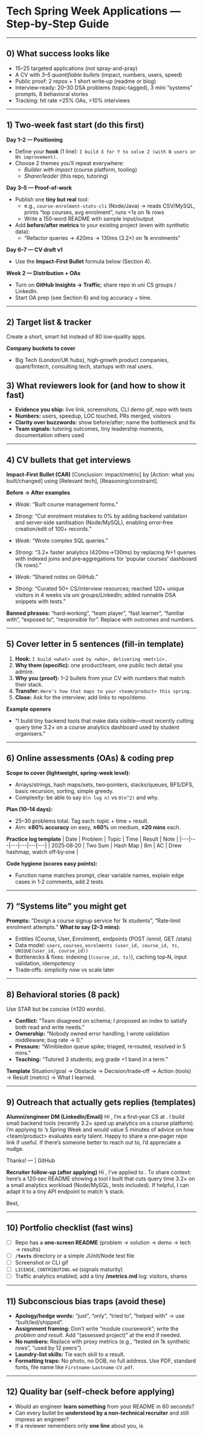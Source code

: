 
# Tech Spring Week Applications — Step‑by‑Step Guide

---

## 0) What success looks like
- 15–25 targeted applications (not spray-and-pray)
- A CV with *3–5 quantifiable bullets* (impact, numbers, users, speed)
- Public proof: 2 repos + 1 short write‑up (readme or blog)
- Interview‑ready: 20–30 DSA problems (topic‑tagged), 3 mini “systems” prompts, 8 behavioral stories
- Tracking: hit rate >25% OAs, >10% interviews

---

## 1) Two‑week fast start (do this first)
**Day 1–2 — Positioning**
- Define your **hook** (1 line): `I build X for Y to solve Z (with N users or N% improvement).`
- Choose 2 themes you’ll repeat everywhere:
  - *Builder with impact* (course platform, tooling)
  - *Sharer/leader* (this repo, tutoring)

**Day 3–5 — Proof‑of‑work**
- Publish one **tiny but real** tool:
  - e.g., `course-enrolment-stats-cli` (Node/Java) → reads CSV/MySQL, prints “top courses, avg enrolment”, runs <1s on 1k rows
  - Write a 150‑word README with sample input/output
- Add **before/after metrics** to your existing project (even with synthetic data):
  - “Refactor queries → 420ms → 130ms (3.2×) on 1k enrolments”

**Day 6–7 — CV draft v1**
- Use the **Impact‑First Bullet** formula below (Section 4).

**Week 2 — Distribution + OAs**
- Turn on **GitHub Insights → Traffic**; share repo in uni CS groups / LinkedIn.
- Start OA prep (see Section 6) and log accuracy + time.

---

## 2) Target list & tracker
Create a short, smart list instead of 80 low‑quality apps.

**Company buckets to cover**
- Big Tech (London/UK hubs), high‑growth product companies, quant/fintech, consulting tech, startups with real users.

## 3) What reviewers look for (and how to show it fast)
- **Evidence you ship:** live link, screenshots, CLI demo gif, repo with tests
- **Numbers:** users, speedup, LOC touched, PRs merged, visitors
- **Clarity over buzzwords:** show before/after; name the bottleneck and fix
- **Team signals:** tutoring outcomes, tiny leadership moments, documentation others used

---

## 4) CV bullets that get interviews
**Impact‑First Bullet (CAR)**
[Conclusion: impact/metric] by [Action: what you built/changed] using [Relevant tech], [Reasoning/constraint].

**Before → After examples**
- *Weak:* “Built course management forms.”
- *Strong:* “Cut enrolment mistakes to 0% by adding backend validation and server‑side sanitisation (Node/MySQL), enabling error‑free creation/edit of 100+ records.”

- *Weak:* “Wrote complex SQL queries.”
- *Strong:* “3.2× faster analytics (420ms→130ms) by replacing N+1 queries with indexed joins and pre‑aggregations for ‘popular courses’ dashboard (1k rows).”

- *Weak:* “Shared notes on GitHub.”
- *Strong:* “Curated 50+ CS/interview resources; reached 120+ unique visitors in 4 weeks via uni groups/LinkedIn; added runnable DSA snippets with tests.”

**Banned phrases:** “hard‑working”, “team player”, “fast learner”, “familiar with”, “exposed to”, “responsible for”. Replace with outcomes and numbers.

---

## 5) Cover letter in 5 sentences (fill‑in template)
1. **Hook:** `I build <what> used by <who>, delivering <metric>.`
2. **Why them (specific):** one product/team, one public tech detail you admire.
3. **Why you (proof):** 1–2 bullets from your CV with numbers that match their stack.
4. **Transfer:** `Here’s how that maps to your <team/product> this spring.`
5. **Close:** Ask for the interview; add links to repo/demo.

**Example openers**
- “I build tiny backend tools that make data visible—most recently cutting query time 3.2× on a course analytics dashboard used by student organisers.”

---

## 6) Online assessments (OAs) & coding prep
**Scope to cover (lightweight, spring‑week level):**
- Arrays/strings, hash maps/sets, two‑pointers, stacks/queues, BFS/DFS, basic recursion, sorting, simple greedy.
- Complexity: be able to say `O(n log n)` vs `O(n^2)` and why.

**Plan (10–14 days):**
- 25–30 problems total. Tag each: topic + time + result.
- Aim: **≥80% accuracy** on easy, **≥60%** on medium, **≤20 mins** each.

**Practice log template**
| Date | Problem | Topic | Time | Result | Note |
|---|---|---|---|---|---|
| 2025‑08‑20 | Two Sum | Hash Map | 8m | AC | Drew hashmap, watch off‑by‑one |

**Code hygiene (scores easy points):**
- Function name matches prompt, clear variable names, explain edge cases in 1‑2 comments, add 2 tests.

---

## 7) “Systems lite” you might get
**Prompts:** “Design a course signup service for 1k students”, “Rate‑limit enrolment attempts.”
**What to say (2–3 mins):**
- Entities (Course, User, Enrolment), endpoints (POST /enrol, GET /stats)
- Data model: `users`, `courses`, `enrolments (user_id, course_id, ts, UNIQUE(user_id, course_id))`
- Bottlenecks & fixes: indexing (`(course_id, ts)`), caching top‑N, input validation, idempotency
- Trade‑offs: simplicity now vs scale later

---

## 8) Behavioral stories (8 pack)
Use STAR but be concise (≤120 words).
- **Conflict:** “Team disagreed on schema; I proposed an index to satisfy both read and write needs.”
- **Ownership:** “Nobody owned error handling; I wrote validation middleware; bug rate → 0.”
- **Pressure:** “Wimbledon queue spike; triaged, re‑routed, resolved in 5 mins.”
- **Teaching:** “Tutored 3 students; avg grade +1 band in a term.”

**Template**
Situation/goal → Obstacle → Decision/trade‑off → Action (tools) → Result (metric) → What I learned.

---

## 9) Outreach that actually gets replies (templates)

**Alumni/engineer DM (LinkedIn/Email)**
Hi <Name>,
I’m a first‑year CS at <Uni>. I build small backend tools (recently 3.2× sped up analytics on a course platform).
I’m applying to <Company>’s Spring Week and would value 5 minutes of advice on how <team/product> evaluates early talent.
Happy to share a one‑pager repo link if useful. If there’s someone better to reach out to, I’d appreciate a nudge.

Thanks! — <Your Name> | GitHub <link>


**Recruiter follow‑up (after applying)**
Hi <Name>,
I’ve applied to <Program>. To share context: here’s a 120‑sec README showing a tool I built that cuts query time 3.2× on a small analytics workload (Node/MySQL, tests included).
If helpful, I can adapt it to a tiny API endpoint to match <Company>’s stack.

Best, <Your Name>


---

## 10) Portfolio checklist (fast wins)
- [ ] Repo has a **one‑screen README** (problem → solution → demo → tech → results)
- [ ] **`/tests`** directory or a simple JUnit/Node test file
- [ ] Screenshot or CLI gif
- [ ] `LICENSE`, `CONTRIBUTING.md` (signals maturity)
- [ ] Traffic analytics enabled; add a tiny **/metrics.md** log: visitors, shares

---

## 11) Subconscious bias traps (avoid these)
- **Apology/hedge words:** “just”, “only”, “tried to”, “helped with” → use “built/led/shipped”.
- **Assignment framing:** Don’t write “module coursework”; write the *problem and result*. Add “(assessed project)” at the end if needed.
- **No numbers:** Replace with proxy metrics (e.g., “tested on 1k synthetic rows”, “used by 12 peers”).
- **Laundry‑list skills:** Tie each skill to a result.
- **Formatting traps:** No photo, no DOB, no full address. Use PDF, standard fonts, file name like `Firstname-Lastname-CV.pdf`.

---
## 12) Quality bar (self‑check before applying)
- Would an engineer **learn something** from your README in 60 seconds?
- Can every bullet be **understood by a non‑technical recruiter** and still impress an engineer?
- If a reviewer remembers only **one line** about you, is
